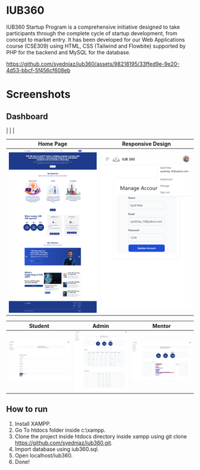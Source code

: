 # IUB360
IUB360 Startup Program is a comprehensive initiative designed to take participants through the complete cycle of startup development, from concept to market entry.
It has been developed for our Web Applications course (CSE309) using HTML, CSS (Tailwind and Flowbite) supported by PHP for the backend and MySQL for the database.

https://github.com/syedniaz/iub360/assets/98218195/33ffed9e-9e20-4d53-bbcf-5f456cf608eb

# Screenshots
## Dashboard

| |  |

| Home Page                                                                                             | Responsive Design                                                                                     | 
| ----------------------------------------------------------------------------------------------------- | ----------------------------------------------------------------------------------------------------- |
| ![Screenshot (000)](screenshots/Welcome-to-IUB-360.png)                                               | ![Screenshot (001)](screenshots/Manage-Account-Responsive.png)                                        |


| Student                                                                                               | Admin                                                                                                 | Mentor                                                                                              |
| ----------------------------------------------------------------------------------------------------- | ----------------------------------------------------------------------------------------------------- | --------------------------------------------------------------------------------------------------- |
| ![Screenshot (002)](screenshots/Welcome-Student.png)                                                  | ![Screenshot (003)](screenshots/admin-Dashboard.jpg)                                                  | ![Screenshot (004)](screenshots/Mentor-Dashboard.png)                                               |



## How to run
1.  Install XAMPP.
2.  Go To htdocs folder inside c:\xampp.
3.  Clone the project inside htdocs directory inside xampp using git clone https://github.com/syedniaz/iub360.git.
4.  Import database using iub360.sql.
5.  Open localhost/iub360.
6.  Done!


